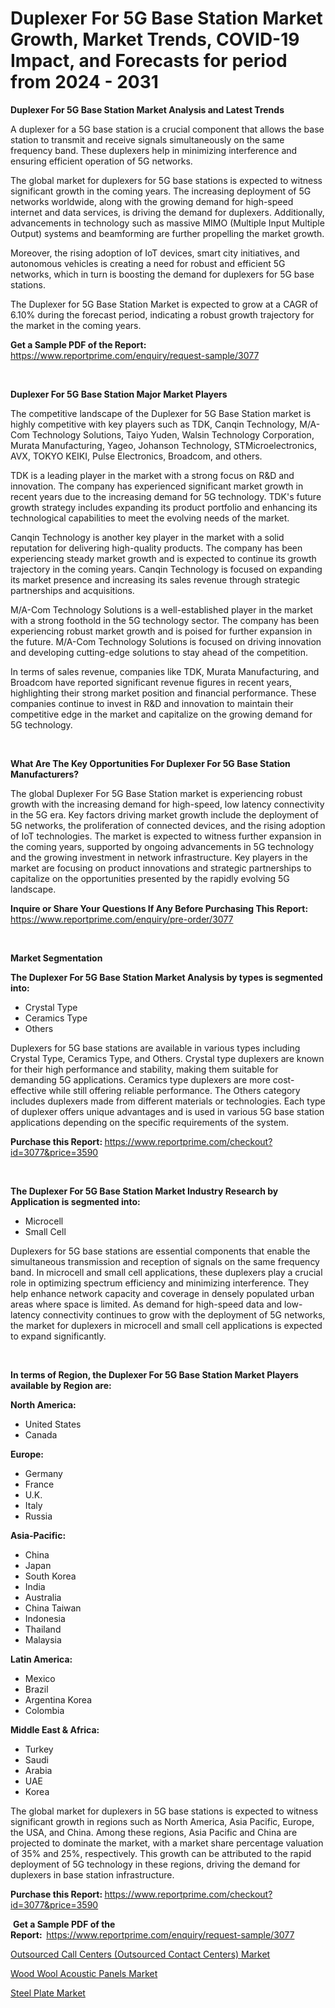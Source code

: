 <p><h1>Duplexer For 5G Base Station Market Growth, Market Trends, COVID-19 Impact, and Forecasts for period from 2024 - 2031</h1></p><p><strong>Duplexer For 5G Base Station Market Analysis and Latest Trends</strong></p>
<p><p>A duplexer for a 5G base station is a crucial component that allows the base station to transmit and receive signals simultaneously on the same frequency band. These duplexers help in minimizing interference and ensuring efficient operation of 5G networks.</p><p>The global market for duplexers for 5G base stations is expected to witness significant growth in the coming years. The increasing deployment of 5G networks worldwide, along with the growing demand for high-speed internet and data services, is driving the demand for duplexers. Additionally, advancements in technology such as massive MIMO (Multiple Input Multiple Output) systems and beamforming are further propelling the market growth.</p><p>Moreover, the rising adoption of IoT devices, smart city initiatives, and autonomous vehicles is creating a need for robust and efficient 5G networks, which in turn is boosting the demand for duplexers for 5G base stations.</p><p>The Duplexer for 5G Base Station Market is expected to grow at a CAGR of 6.10% during the forecast period, indicating a robust growth trajectory for the market in the coming years.</p></p>
<p><strong>Get a Sample PDF of the Report:&nbsp;</strong> <a href="https://www.reportprime.com/enquiry/request-sample/3077">https://www.reportprime.com/enquiry/request-sample/3077</a></p>
<p>&nbsp;</p>
<p><strong>Duplexer For 5G Base Station Major Market Players</strong></p>
<p><p>The competitive landscape of the Duplexer for 5G Base Station market is highly competitive with key players such as TDK, Canqin Technology, M/A-Com Technology Solutions, Taiyo Yuden, Walsin Technology Corporation, Murata Manufacturing, Yageo, Johanson Technology, STMicroelectronics, AVX, TOKYO KEIKI, Pulse Electronics, Broadcom, and others.</p><p>TDK is a leading player in the market with a strong focus on R&D and innovation. The company has experienced significant market growth in recent years due to the increasing demand for 5G technology. TDK's future growth strategy includes expanding its product portfolio and enhancing its technological capabilities to meet the evolving needs of the market.</p><p>Canqin Technology is another key player in the market with a solid reputation for delivering high-quality products. The company has been experiencing steady market growth and is expected to continue its growth trajectory in the coming years. Canqin Technology is focused on expanding its market presence and increasing its sales revenue through strategic partnerships and acquisitions.</p><p>M/A-Com Technology Solutions is a well-established player in the market with a strong foothold in the 5G technology sector. The company has been experiencing robust market growth and is poised for further expansion in the future. M/A-Com Technology Solutions is focused on driving innovation and developing cutting-edge solutions to stay ahead of the competition.</p><p>In terms of sales revenue, companies like TDK, Murata Manufacturing, and Broadcom have reported significant revenue figures in recent years, highlighting their strong market position and financial performance. These companies continue to invest in R&D and innovation to maintain their competitive edge in the market and capitalize on the growing demand for 5G technology.</p></p>
<p>&nbsp;</p>
<p><strong>What Are The Key Opportunities For Duplexer For 5G Base Station Manufacturers?</strong></p>
<p><p>The global Duplexer For 5G Base Station market is experiencing robust growth with the increasing demand for high-speed, low latency connectivity in the 5G era. Key factors driving market growth include the deployment of 5G networks, the proliferation of connected devices, and the rising adoption of IoT technologies. The market is expected to witness further expansion in the coming years, supported by ongoing advancements in 5G technology and the growing investment in network infrastructure. Key players in the market are focusing on product innovations and strategic partnerships to capitalize on the opportunities presented by the rapidly evolving 5G landscape.</p></p>
<p><strong>Inquire or Share Your Questions If Any Before Purchasing This Report:</strong> <a href="https://www.reportprime.com/enquiry/pre-order/3077">https://www.reportprime.com/enquiry/pre-order/3077</a></p>
<p>&nbsp;</p>
<p><strong>Market Segmentation</strong></p>
<p><strong>The Duplexer For 5G Base Station Market Analysis by types is segmented into:</strong></p>
<p><ul><li>Crystal Type</li><li>Ceramics Type</li><li>Others</li></ul></p>
<p><p>Duplexers for 5G base stations are available in various types including Crystal Type, Ceramics Type, and Others. Crystal type duplexers are known for their high performance and stability, making them suitable for demanding 5G applications. Ceramics type duplexers are more cost-effective while still offering reliable performance. The Others category includes duplexers made from different materials or technologies. Each type of duplexer offers unique advantages and is used in various 5G base station applications depending on the specific requirements of the system.</p></p>
<p><strong>Purchase this Report:&nbsp;</strong><a href="https://www.reportprime.com/checkout?id=3077&price=3590">https://www.reportprime.com/checkout?id=3077&price=3590</a></p>
<p>&nbsp;</p>
<p><strong>The Duplexer For 5G Base Station Market Industry Research by Application is segmented into:</strong></p>
<p><ul><li>Microcell</li><li>Small Cell</li></ul></p>
<p><p>Duplexers for 5G base stations are essential components that enable the simultaneous transmission and reception of signals on the same frequency band. In microcell and small cell applications, these duplexers play a crucial role in optimizing spectrum efficiency and minimizing interference. They help enhance network capacity and coverage in densely populated urban areas where space is limited. As demand for high-speed data and low-latency connectivity continues to grow with the deployment of 5G networks, the market for duplexers in microcell and small cell applications is expected to expand significantly.</p></p>
<p>&nbsp;</p>
<p><strong>In terms of Region, the Duplexer For 5G Base Station Market Players available by Region are:</strong></p>
<p>
    <p> <strong> North America: </strong>
        <ul>
            <li>United States</li>
            <li>Canada</li>
        </ul>
        </p> 
    <p> <strong> Europe: </strong>
        <ul>
            <li>Germany</li>
            <li>France</li>
            <li>U.K.</li>
            <li>Italy</li>
            <li>Russia</li>
        </ul>
        </p> 
    <p> <strong> Asia-Pacific: </strong>
        <ul>
            <li>China</li>
            <li>Japan</li>
            <li>South Korea</li>
            <li>India</li>
            <li>Australia</li>
            <li>China Taiwan</li>
            <li>Indonesia</li>
            <li>Thailand</li>
            <li>Malaysia</li>
        </ul>
        </p> 
    <p> <strong> Latin America: </strong>
        <ul>
            <li>Mexico</li>
            <li>Brazil</li>
            <li>Argentina Korea</li>
            <li>Colombia</li>
        </ul>
        </p> 
    <p> <strong> Middle East & Africa: </strong>
        <ul>
            <li>Turkey</li>
            <li>Saudi</li>
            <li>Arabia</li>
            <li>UAE</li>
            <li>Korea</li>
        </ul>
    </p>
    </p>
<p><p>The global market for duplexers in 5G base stations is expected to witness significant growth in regions such as North America, Asia Pacific, Europe, the USA, and China. Among these regions, Asia Pacific and China are projected to dominate the market, with a market share percentage valuation of 35% and 25%, respectively. This growth can be attributed to the rapid deployment of 5G technology in these regions, driving the demand for duplexers in base station infrastructure.</p></p>
<p><strong>Purchase this Report: </strong><a href="https://www.reportprime.com/checkout?id=3077&price=3590">https://www.reportprime.com/checkout?id=3077&price=3590</a></p>
<p>&nbsp;<strong>Get a Sample PDF of the Report:&nbsp;&nbsp;</strong><a href="https://www.reportprime.com/enquiry/request-sample/3077">https://www.reportprime.com/enquiry/request-sample/3077</a></p>
<p><strong></strong></p>
<p><p><a href="https://www.linkedin.com/pulse/outsourced-call-centers-contact-market-size-growth-segmentation-7thjf?trackingId=ILNd%2FkL5MW60iJYxZ6W9gQ%3D%3D">Outsourced Call Centers (Outsourced Contact Centers) Market</a></p><p><a href="https://rainy-horn-d69.notion.site/Insights-into-Wood-Wool-Acoustic-Panels-Market-Size-Analysing-Market-Share-Trends-and-Growth-from-c42ac32b39b848cd9b2a26b70ccfccec">Wood Wool Acoustic Panels Market</a></p><p><a href="https://woozy-pyroraptor-a1f.notion.site/Steel-Plate-Market-Size-and-Growth-Market-Segmentation-Regional-and-Country-Breakdowns-and-Market-46eaaa31a8fe440b81f0681b4220104a">Steel Plate Market</a></p></p>
